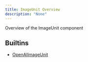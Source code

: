 ```yaml
---
title: ImageUnit Overview
description: "None"
---
```

Overview of the ImageUnit component
## Builtins
* [OpenAIImageUnit](/docs/components/openaiimageunit/openaiimageunit/)